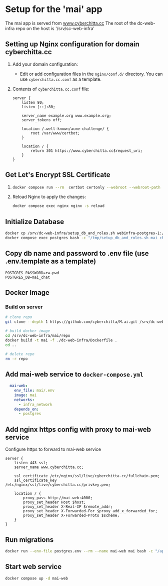 # Setup for the 'mai' app

The mai app is served from www.cyberchitta.cc
The root of the dc-web-infra repo on the host is '/srv/sc-web-infra'

## Setting up Nginx configuration for domain cyberchitta.cc

1. Add your domain configuration:

   - Edit or add configuration files in the `nginx/conf.d/` directory. You can use `cyberchitta.cc.conf` as a template.

2. Contents of `cyberchitta.cc.conf` file:

   ```nginx
   server {
       listen 80;
       listen [::]:80;

       server_name example.org www.example.org;
       server_tokens off;

       location /.well-known/acme-challenge/ {
           root /var/www/certbot;
       }

       location / {
           return 301 https://www.cyberchitta.cc$request_uri;
       }
   }
   ```

## Get Let's Encrypt SSL Certificate

1. ```sh
   docker compose run --rm  certbot certonly --webroot --webroot-path /var/www/certbot/ -d cyberchitta.cc
   ```

2. Reload Nginx to apply the changes:
   ```sh
   docker compose exec nginx nginx -s reload
   ```
## Initialize Database

```sh
docker cp /srv/dc-web-infra/setup_db_and_roles.sh webinfra-postgres-1:/tmp/setup_db_and_roles.sh
docker compose exec postgres bash -c "/tmp/setup_db_and_roles.sh mai chat 'rw-pwd' 'ro-pwd'"
```

## Copy db name and password to .env file (use .env.template as a template)

```env
POSTGRES_PASSWORD=rw-pwd
POSTGRES_DB=mai_chat
```

## Docker Image

### Build on server

```sh
# clone repo
git clone --depth 1 https://github.com/cyberchitta/M.ai.git /srv/dc-web-infra/mai/repo

# build docker image
cd /srv/dc-web-infra/mai/repo
docker build -t mai -f ./dc-web-infra/Dockerfile .
cd ..

# delete repo
rm -r repo
```

## Add mai-web service to `docker-compose.yml`

```yaml
  mai-web:
    env_file: mai/.env
    image: mai
    networks:
      - infra_network
    depends_on:
      - postgres
```

## Add nginx https config with proxy to mai-web service

Configure https to forward to mai-web service

```nginx
server {
    listen 443 ssl;
    server_name www.cyberchitta.cc;

    ssl_certificate /etc/nginx/ssl/live/cyberchitta.cc/fullchain.pem;
    ssl_certificate_key /etc/nginx/ssl/live/cyberchitta.cc/privkey.pem;

    location / {
        proxy_pass http://mai-web:4000;
        proxy_set_header Host $host;
        proxy_set_header X-Real-IP $remote_addr;
        proxy_set_header X-Forwarded-For $proxy_add_x_forwarded_for;
        proxy_set_header X-Forwarded-Proto $scheme;
    }
}
```

## Run migrations

```sh
docker run --env-file postgres.env --rm --name mai-web mai bash -c "/app/run_migrations.sh"
```

## Start web service

```sh
docker compose up -d mai-web
```
